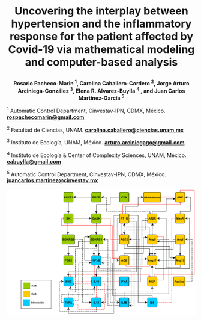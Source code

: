 # <p align="center"> Uncovering the interplay between hypertension and the inflammatory response for the patient affected by Covid-19 via mathematical modeling and computer-based analysis
**<p align="center"> Rosario Pacheco-Marin <sup>1</sup>, Carolina Caballero-Cordero <sup>2</sup>, Jorge Arturo Arciniega-González <sup>3</sup>, Elena R. Alvarez-Buylla <sup>4</sup> , and Juan Carlos Martínez-García <sup>5</sup>**

<sup>1</sup> Automatic Control Department, Cinvestav-IPN, CDMX, México.
**rospachecomarin@gmail.com**

<sup>2</sup> Facultad de Ciencias, UNAM.
**carolina.caballero@ciencias.unam.mx**

<sup>3</sup> Instituto de Ecología, UNAM, México.
**arturo.arciniegago@gmail.com**

<sup>4</sup> Instituto de Ecología & Center of Complexity Sciences, UNAM, México.
**eabuylla@gmail.com**

<sup>5</sup> Automatic Control Department, Cinvestav-IPN, CDMX, México.
**juancarlos.martinez@cinvestav.mx** 


 
<img src="https://github.com/cxro-cc/red_ras_kks/blob/main/img/ras_net.png">


  
